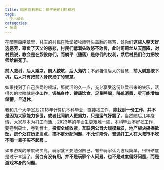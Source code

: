 ```yaml
---
title: 暗黑四莉莉丝：躺平是他们的权利
tags:
- 个人成长
categories:
- 杂谈
---
```


在暗黑四序章里，村庄的村民在教堂被牧师劈头盖脸的痛骂，说你们**这些人整天好逸恶芳，辜负了天父的慈悲，村民们低着头敢怒不敢言，此时莉莉丝从天而降，对村民说，教会是在奴役你们，而躺平（堕落）是你们的权利，然后村民们合力把牧师给敲死了**。

**前人栽树，后人乘凉，前人挖坑，后人落坑**；不必相信后人的智慧，**前人刻意挖下坑，后人只有把前人骨灰扬了的智慧**。

如果找到了自己热爱的领域，那就活的久一点，充分享受这份热爱带来的快乐，活得久的攻略就是**少工作，锻炼身体，健康饮食，足量睡眠，降低消费，尽可能增加储蓄，早退休**。


我和几个大学室友2018年计算机本科毕业，直接找工作，**能找到一份工作，并不是因为大家能力多强，或者比同龄人更努力，只是运气好罢了**。当然随后几年疫情，大家基本为打工而活… 2023年的毕业生更艰难一些，本科毕业不好找工作，要卷到硕士，卷到博士。**投资全线收紧，互联网公司大规模裁员，地产板块摇摇欲坠，房价处在历史高点，搞不定分配问题，不允许降价，普通打工人在大城市不吃不喝一辈子买不起房**…

如果游戏的难度确实高，玩家就不要勉强自己，有些玩家认为游戏简单，归根结底是过于幸运了，**努力有没有用，并不是玩家个人问题，也不是难度偏好问题，而是游戏本身的问题**。
